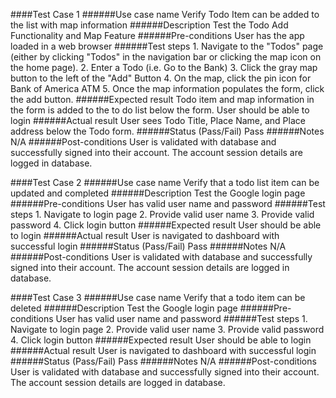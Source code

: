 ####Test Case 1
######Use case name
    Verify Todo Item can be added to the list with map information
######Description
    Test the Todo Add Functionality and Map Feature
######Pre-conditions
    User has the app loaded in a web browser
######Test steps
    1. Navigate to the "Todos" page (either by clicking "Todos" in the navigation bar or clicking the map icon on the home page).
    2. Enter a Todo (i.e. Go to the Bank)
    3. Click the gray map button to the left of the "Add" Button
    4. On the map, click the pin icon for Bank of America ATM
    5. Once the map information populates the form, click the add button.
######Expected result
    Todo item and map information in the form is added to the to do list below the form.
    User should be able to login
######Actual result
    User sees Todo Title, Place Name, and Place address below the Todo form.
######Status (Pass/Fail)
    Pass
######Notes
    N/A
######Post-conditions
    User is validated with database and successfully signed into their account.
    The account session details are logged in database.

####Test Case 2
######Use case name
    Verify that a todo list item can be updated and completed
######Description
    Test the Google login page
######Pre-conditions
    User has valid user name and password
######Test steps
    1. Navigate to login page
    2. Provide valid user name
    3. Provide valid password
    4. Click login button
######Expected result
    User should be able to login
######Actual result
    User is navigated to dashboard with successful login
######Status (Pass/Fail)
    Pass
######Notes
    N/A
######Post-conditions
    User is validated with database and successfully signed into their account.
    The account session details are logged in database.


####Test Case 3
######Use case name
    Verify that a todo item can be deleted
######Description
    Test the Google login page
######Pre-conditions
    User has valid user name and password
######Test steps
    1. Navigate to login page
    2. Provide valid user name
    3. Provide valid password
    4. Click login button
######Expected result
    User should be able to login
######Actual result
    User is navigated to dashboard with successful login
######Status (Pass/Fail)
    Pass
######Notes
    N/A
######Post-conditions
    User is validated with database and successfully signed into their account.
    The account session details are logged in database.